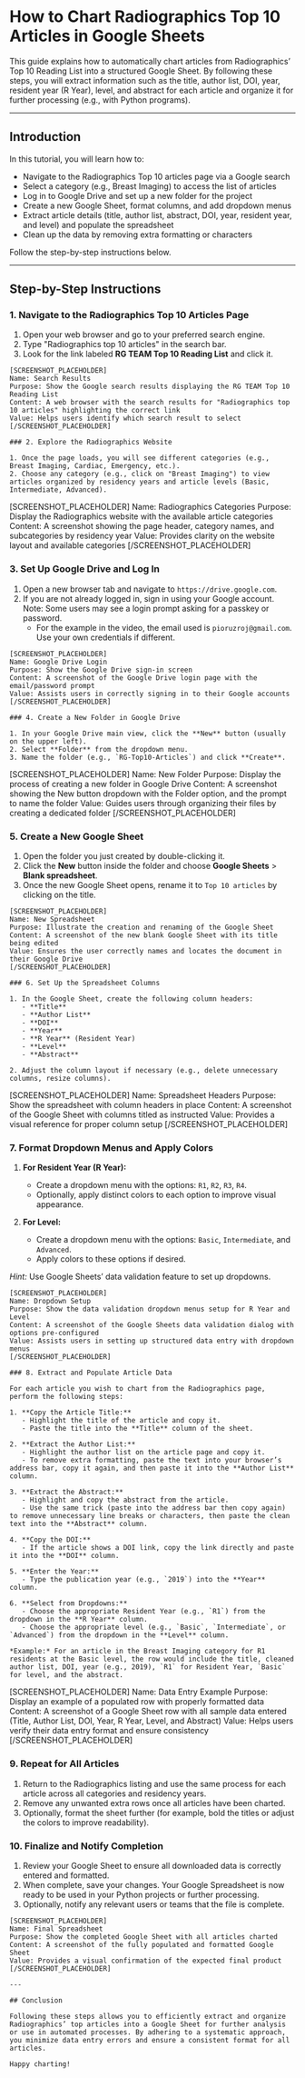 # How to Chart Radiographics Top 10 Articles in Google Sheets

This guide explains how to automatically chart articles from Radiographics’ Top 10 Reading List into a structured Google Sheet. By following these steps, you will extract information such as the title, author list, DOI, year, resident year (R Year), level, and abstract for each article and organize it for further processing (e.g., with Python programs).

---

## Introduction

In this tutorial, you will learn how to:

- Navigate to the Radiographics Top 10 articles page via a Google search
- Select a category (e.g., Breast Imaging) to access the list of articles
- Log in to Google Drive and set up a new folder for the project
- Create a new Google Sheet, format columns, and add dropdown menus
- Extract article details (title, author list, abstract, DOI, year, resident year, and level) and populate the spreadsheet
- Clean up the data by removing extra formatting or characters

Follow the step-by-step instructions below.

---

## Step-by-Step Instructions

### 1. Navigate to the Radiographics Top 10 Articles Page

1. Open your web browser and go to your preferred search engine.
2. Type "Radiographics top 10 articles" in the search bar.
3. Look for the link labeled **RG TEAM Top 10 Reading List** and click it.

```
[SCREENSHOT_PLACEHOLDER]
Name: Search Results
Purpose: Show the Google search results displaying the RG TEAM Top 10 Reading List
Content: A web browser with the search results for "Radiographics top 10 articles" highlighting the correct link
Value: Helps users identify which search result to select
[/SCREENSHOT_PLACEHOLDER]

### 2. Explore the Radiographics Website

1. Once the page loads, you will see different categories (e.g., Breast Imaging, Cardiac, Emergency, etc.).
2. Choose any category (e.g., click on "Breast Imaging") to view articles organized by residency years and article levels (Basic, Intermediate, Advanced).

```
[SCREENSHOT_PLACEHOLDER]
Name: Radiographics Categories
Purpose: Display the Radiographics website with the available article categories
Content: A screenshot showing the page header, category names, and subcategories by residency year
Value: Provides clarity on the website layout and available categories
[/SCREENSHOT_PLACEHOLDER]

### 3. Set Up Google Drive and Log In

1. Open a new browser tab and navigate to `https://drive.google.com`.
2. If you are not already logged in, sign in using your Google account. Note: Some users may see a login prompt asking for a passkey or password.
   - For the example in the video, the email used is `pioruzroj@gmail.com`. Use your own credentials if different.

```
[SCREENSHOT_PLACEHOLDER]
Name: Google Drive Login
Purpose: Show the Google Drive sign-in screen
Content: A screenshot of the Google Drive login page with the email/password prompt
Value: Assists users in correctly signing in to their Google accounts
[/SCREENSHOT_PLACEHOLDER]

### 4. Create a New Folder in Google Drive

1. In your Google Drive main view, click the **New** button (usually on the upper left).
2. Select **Folder** from the dropdown menu.
3. Name the folder (e.g., `RG-Top10-Articles`) and click **Create**.

```
[SCREENSHOT_PLACEHOLDER]
Name: New Folder
Purpose: Display the process of creating a new folder in Google Drive
Content: A screenshot showing the New button dropdown with the Folder option, and the prompt to name the folder
Value: Guides users through organizing their files by creating a dedicated folder
[/SCREENSHOT_PLACEHOLDER]

### 5. Create a New Google Sheet

1. Open the folder you just created by double-clicking it.
2. Click the **New** button inside the folder and choose **Google Sheets** > **Blank spreadsheet**.
3. Once the new Google Sheet opens, rename it to `Top 10 articles` by clicking on the title.

```
[SCREENSHOT_PLACEHOLDER]
Name: New Spreadsheet
Purpose: Illustrate the creation and renaming of the Google Sheet
Content: A screenshot of the new blank Google Sheet with its title being edited
Value: Ensures the user correctly names and locates the document in their Google Drive
[/SCREENSHOT_PLACEHOLDER]

### 6. Set Up the Spreadsheet Columns

1. In the Google Sheet, create the following column headers:
   - **Title**
   - **Author List**
   - **DOI**
   - **Year**
   - **R Year** (Resident Year)
   - **Level**
   - **Abstract**

2. Adjust the column layout if necessary (e.g., delete unnecessary columns, resize columns).

```
[SCREENSHOT_PLACEHOLDER]
Name: Spreadsheet Headers
Purpose: Show the spreadsheet with column headers in place
Content: A screenshot of the Google Sheet with columns titled as instructed
Value: Provides a visual reference for proper column setup
[/SCREENSHOT_PLACEHOLDER]

### 7. Format Dropdown Menus and Apply Colors

1. **For Resident Year (R Year):**
   - Create a dropdown menu with the options: `R1`, `R2`, `R3`, `R4`.
   - Optionally, apply distinct colors to each option to improve visual appearance.

2. **For Level:**
   - Create a dropdown menu with the options: `Basic`, `Intermediate`, and `Advanced`.
   - Apply colors to these options if desired.

*Hint:* Use Google Sheets’ data validation feature to set up dropdowns.

```
[SCREENSHOT_PLACEHOLDER]
Name: Dropdown Setup
Purpose: Show the data validation dropdown menus setup for R Year and Level
Content: A screenshot of the Google Sheets data validation dialog with options pre-configured
Value: Assists users in setting up structured data entry with dropdown menus
[/SCREENSHOT_PLACEHOLDER]

### 8. Extract and Populate Article Data

For each article you wish to chart from the Radiographics page, perform the following steps:

1. **Copy the Article Title:**
   - Highlight the title of the article and copy it.
   - Paste the title into the **Title** column of the sheet.

2. **Extract the Author List:**
   - Highlight the author list on the article page and copy it.
   - To remove extra formatting, paste the text into your browser’s address bar, copy it again, and then paste it into the **Author List** column.

3. **Extract the Abstract:**
   - Highlight and copy the abstract from the article.
   - Use the same trick (paste into the address bar then copy again) to remove unnecessary line breaks or characters, then paste the clean text into the **Abstract** column.

4. **Copy the DOI:**
   - If the article shows a DOI link, copy the link directly and paste it into the **DOI** column.

5. **Enter the Year:**
   - Type the publication year (e.g., `2019`) into the **Year** column.

6. **Select from Dropdowns:**
   - Choose the appropriate Resident Year (e.g., `R1`) from the dropdown in the **R Year** column.
   - Choose the appropriate level (e.g., `Basic`, `Intermediate`, or `Advanced`) from the dropdown in the **Level** column.

*Example:* For an article in the Breast Imaging category for R1 residents at the Basic level, the row would include the title, cleaned author list, DOI, year (e.g., 2019), `R1` for Resident Year, `Basic` for level, and the abstract.

```
[SCREENSHOT_PLACEHOLDER]
Name: Data Entry Example
Purpose: Display an example of a populated row with properly formatted data
Content: A screenshot of a Google Sheet row with all sample data entered (Title, Author List, DOI, Year, R Year, Level, and Abstract)
Value: Helps users verify their data entry format and ensure consistency
[/SCREENSHOT_PLACEHOLDER]

### 9. Repeat for All Articles

1. Return to the Radiographics listing and use the same process for each article across all categories and residency years.
2. Remove any unwanted extra rows once all articles have been charted.
3. Optionally, format the sheet further (for example, bold the titles or adjust the colors to improve readability).

### 10. Finalize and Notify Completion

1. Review your Google Sheet to ensure all downloaded data is correctly entered and formatted.
2. When complete, save your changes. Your Google Spreadsheet is now ready to be used in your Python projects or further processing.
3. Optionally, notify any relevant users or teams that the file is complete.

```
[SCREENSHOT_PLACEHOLDER]
Name: Final Spreadsheet
Purpose: Show the completed Google Sheet with all articles charted
Content: A screenshot of the fully populated and formatted Google Sheet
Value: Provides a visual confirmation of the expected final product
[/SCREENSHOT_PLACEHOLDER]

---

## Conclusion

Following these steps allows you to efficiently extract and organize Radiographics’ top articles into a Google Sheet for further analysis or use in automated processes. By adhering to a systematic approach, you minimize data entry errors and ensure a consistent format for all articles.

Happy charting!